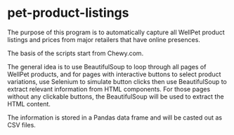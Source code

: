 # pet-product-listings

The purpose of this program is to automatically capture all WellPet product listings and prices from major retailers that have online presences. 

The basis of the scripts start from Chewy.com. 

The general idea is to use BeautifulSoup to loop through all pages of WellPet products, and for pages with interactive buttons to select product variations, use Selenium to simulate button clicks then use BeautifulSoup to extract relevant information from HTML components. For those pages without any clickable buttons, the BeautifulSoup will be used to extract the HTML content.

The information is stored in a Pandas data frame and will be casted out as CSV files. 